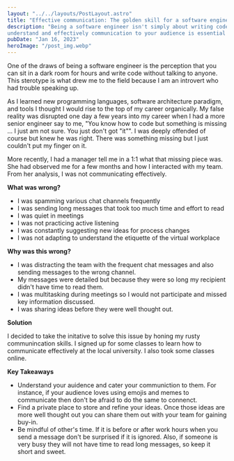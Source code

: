 ```yaml
---
layout: "../../layouts/PostLayout.astro"
title: "Effective communication: The golden skill for a software engineer"
description: "Being a software engineer isn't simply about writing code. Having the ability to 
understand and effectively communication to your audience is essential for being successful."
pubDate: "Jan 16, 2023"
heroImage: "/post_img.webp"
---
```


One of the draws of being a software engineer is the perception that you can sit in a dark room for hours and write code without talking to anyone. This sterotype is what drew me to the field because I am an introvert who had trouble speaking up. 

As I learned new programming languages, software architecture paradigm, and tools I thought I would rise to the top of my career organically. My false reality was disrupted one day a few years into my career when I had a more senior engineer say to me, "You know how to code but something is missing ... I just am not sure. You just don't got "it"". I was deeply offended of course but knew he was right. There was something missing but I just couldn't put my finger on it. 

More recently, I had a manager tell me in a 1:1 what that missing piece was. She had observed me for a few months and how I interacted with my team. From her analysis, I was not communicating effectively. 

<b>What was wrong? </b>

- I was spamming various chat channels frequently
- I was sending long messages that took too much time and effort to read
- I was quiet in meetings
- I was not practicing active listening
- I was constantly suggesting new ideas for process changes
- I was not adapting to understand the etiquette of the virtual workplace

<b>Why was this wrong?</b>

- I was distracting the team with the frequent chat messages and also sending messages to the wrong channel.
- My messages were detailed but because they were so long my recipient didn't have time to read them.
- I was multitasking during meetings so I would not participate and missed key information discussed.
- I was sharing ideas before they were well thought out. 

<b>Solution</b>

I decided to take the initative to solve this issue by honing my rusty communincation skills. I signed up for some classes to learn how to communicate effectively at the local university. I also took some classes online. 

<b>Key Takeaways</b>
- Understand your auidence and cater your communiction to them. For instance, if your audience loves using emojis and memes to communicate then don't be afraid to do the same to connenct. 
- Find a private place to store and refine your ideas. Once those ideas are more well thought out you can share them out with your team for gaining buy-in. 
- Be mindful of other's time. If it is before or after work hours when you send a message don't be surprised if it is ignored. Also, if someone is very busy they will not have time to read long messages, so keep it short and sweet. 







